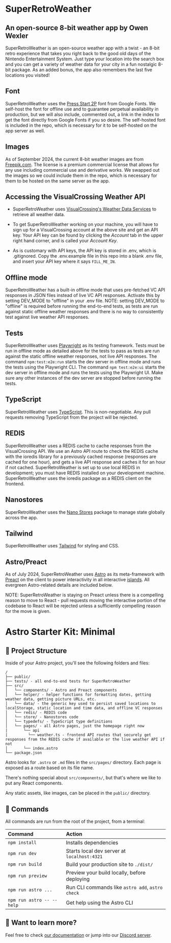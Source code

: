 # SuperRetroWeather
## An open-source 8-bit weather app by Owen Wexler
SuperRetroWeather is an open-source weather app with a twist - an 8-bit retro experience that takes you right back to the good old days of the Nintendo Entertainment System. Just type your location into the search box and you can get a variety of weather data for your city in a fun nostalgic 8-bit package. As an added bonus, the app also remembers the last five locations you visited!

## Font
SuperRetroWeather uses the [Press Start 2P](https://fonts.google.com/specimen/Press+Start+2P) font from Google Fonts.  We self-host the font for offline use and to guarantee perpetual availability in production, but we will also include, commented out, a link in the index to get the font directly from Google Fonts if you so desire.  The self-hosted font is included in the repo, which is necessary for it to be self-hosted on the app server as well.

## Images
As of September 2024, the current 8-bit weather images are from [Freepik.com](https://www.freepik.com).  The license is a premium commercial license that allows for any use including commercial use and derivative works.  We swapped out the images so we could include them in the repo, which is necessary for them to be hosted on the same server as the app.

## Accessing the VisualCrossing Weather API

- SuperRetroWeather uses [VisualCrossing's Weather Data Services](https://www.visualcrossing.com/weather/weather-data-services#/login) to retrieve all weather data.
- To get SuperRetroWeather working on your machine, you will have to sign up for a VisualCrossing account at the above site and get an API key.  Your API key can be found by clicking the _Account_ tab in the upper right hand corner, and is called your _Account Key_.

- As is customary with API keys, the API key is stored in .env, which is .gitignored.  Copy the .env.example file in this repo into a blank .env file, and insert your API key where it says ``FILL_ME_IN``.

## Offline mode
SuperRetroWeather has a built-in offline mode that uses pre-fetched VC API responses in JSON files instead of live VC API responses.  Activate this by setting DEV_MODE to "offline" in your .env file.
NOTE: setting DEV_MODE to "offline" is required before running the end-to-end tests, as tests are run against static offline weather responses and there is no way to consistently test against live weather API responses.

## Tests
SuperRetroWeather uses [Playwright](https://playwright.dev/) as its testing framework.  Tests must be run in offline mode as detailed above for the tests to pass as tests are run against the static offline weather responses, not live API responses.  The command ``npm:test:e2e:run`` starts the dev server in offline mode and runs the tests using the Playwright CLI.  The command ``npm test:e2e:ui`` starts the dev server in offline mode and runs the tests using the Playwright UI.  Make sure any other instances of the dev server are stopped before running the tests.

## TypeScript
SuperRetroWeather uses [TypeScript](https://www.typescriptlang.org/).  This is non-negotiable.  Any pull requests removing TypeScript from the project will be rejected.

## REDIS
SuperRetroWeather uses a REDIS cache to cache responses from the VisualCrossing API.  We use an Astro API route to check the REDIS cache with the ioredis library for a previously cached response (responses are cached for one hour), and gets a live API response and caches it for an hour if not cached.  SuperRetroWeather is set up to use local REDIS in development; you must have REDIS installed on your development machine.  SuperRetroWeather uses the ioredis package as a REDIS client on the frontend.

## Nanostores
SuperRetroWeather uses the [Nano Stores](https://github.com/nanostores/nanostores) package to manage state globally across the app.

## Tailwind
SuperRetroWeather uses [Tailwind](https://tailwindcss.com/) for styling and CSS.

## Astro/Preact
As of July 2024, SuperRetroWeather uses [Astro](https://www.astro.build) as its meta-framework with [Preact](https://preactjs.com/) on the client to power interactivity in all interactive [islands](https://docs.astro.build/en/concepts/islands/).  All evergreen Astro-related details are included below.

NOTE: SuperRetroWeather is staying on Preact unless there is a compelling reason to move to React - pull requests moving the interactive portion of the codebase to React will be rejected unless a sufficiently compelling reason for the move is given.

# Astro Starter Kit: Minimal

## 🚀 Project Structure

Inside of your Astro project, you'll see the following folders and files:

```text
/
├── public/
├── tests/ - all end-to-end tests for SuperRetroWeather
├── src/
│   └── components/ - Astro and Preact components
│   └── helper/ - helper functions for formatting dates, getting weather data, getting picture URLs, etc.
│   └── data/ - the generic key used to persist saved locations to localStorage, static location and time data, and offline VC responses
│   └── redis/ - REDIS code
│   └── store/ - Nanostores code
│   └── typedefs/ - TypeScript type definitions
│   └── pages/ - all Astro pages, just the homepage right now
|       └── api
|         └── weather.ts - frontend API routes that securely get responses from the REDIS cache if available or the live weather API if not
│       └── index.astro
└── package.json
```

Astro looks for `.astro` or `.md` files in the `src/pages/` directory. Each page is exposed as a route based on its file name.

There's nothing special about `src/components/`, but that's where we like to put any React components.

Any static assets, like images, can be placed in the `public/` directory.

## 🧞 Commands

All commands are run from the root of the project, from a terminal:

| Command                   | Action                                           |
| :------------------------ | :----------------------------------------------- |
| `npm install`             | Installs dependencies                            |
| `npm run dev`             | Starts local dev server at `localhost:4321`      |
| `npm run build`           | Build your production site to `./dist/`          |
| `npm run preview`         | Preview your build locally, before deploying     |
| `npm run astro ...`       | Run CLI commands like `astro add`, `astro check` |
| `npm run astro -- --help` | Get help using the Astro CLI                     |

## 👀 Want to learn more?

Feel free to check [our documentation](https://docs.astro.build) or jump into our [Discord server](https://astro.build/chat).
